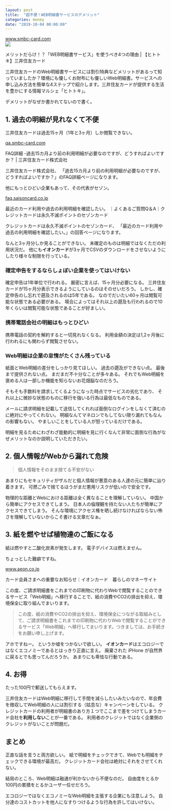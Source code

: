 ```yaml
---
layout: post
title:  "超不便！WEB明細書サービスのデメリット"
categories: money
date: "2019-10-04 00:00:00"
---
```



<div class="card">
  <a href="https://www.smbc-card.com/mem/hitotoki/learn/meisai_merit.jsp"></a>
  <div class="card__header">
    <a href="https://www.smbc-card.com/mem/hitotoki/learn/meisai_merit.jsp">www.smbc-card.com</a>
  </div>
  <div class="card__image">
    <img src="https://www.smbc-card.com/mem/hitotoki/learn/img/meisai_merit_main.jpg">
  </div>
  <div class="card__title">
    <p>メリットだらけ！？「WEB明細書サービス」を使うべき4つの理由 | 【ヒトトキ】三井住友カード</p>
  </div>
  <div class="card__description">
    <p>三井住友カードのWeb明細書サービスには割引特典などメリットがあるって知っていましたか？環境にも優しくお財布にも優しいWeb明細書。サービスへの申し込み方法を簡単な4ステップで紹介します。三井住友カードが提供する生活を豊かにする情報マルシェ「ヒトトキ」。</p>
  </div>
</div>


デメリットがなぜか書かれてないので書く。

## 1. 過去の明細が見れなくて不便

三井住友カードは過去15ヶ月（1年と3ヶ月）しか閲覧できない。


<div class="card">
  <a href="https://qa.smbc-card.com/mem/nyukai/detail?site=4H4A00IO&category=55&id=1323"></a>
  <div class="card__header">
    <a href="https://qa.smbc-card.com/mem/nyukai/detail?site=4H4A00IO&category=55&id=1323">qa.smbc-card.com</a>
  </div>
  <div class="card__image">
    <img src="">
  </div>
  <div class="card__title">
    <p> FAQ詳細 -過去15カ月より前の利用明細が必要なのですが、どうすればよいですか？ | 三井住友カード株式会社</p>
  </div>
  <div class="card__description">
    <p>三井住友カード株式会社、 「過去15カ月より前の利用明細が必要なのですが、どうすればよいですか？」のFAQ詳細ページになります。</p>
  </div>
</div>


他にもっとひどい企業もあって、その代表がセゾン。


<div class="card">
  <a href="https://faq.saisoncard.co.jp/saison/detail?site=OA5LHO14&id=1213"></a>
  <div class="card__header">
    <a href="https://faq.saisoncard.co.jp/saison/detail?site=OA5LHO14&id=1213">faq.saisoncard.co.jp</a>
  </div>
  <div class="card__image">
    <img src="">
  </div>
  <div class="card__title">
    <p>最近のカード利用や過去の利用明細を確認したい。 ｜よくあるご質問Q＆A｜クレジットカードは永久不滅ポイントのセゾンカード</p>
  </div>
  <div class="card__description">
    <p>クレジットカードは永久不滅ポイントのセゾンカード、 「最近のカード利用や過去の利用明細を確認したい。」の回答ページになります。</p>
  </div>
</div>


なんと3ヶ月分しか見ることができない。
未確定のものは明細ではなくただの利用状況だ。
他にも**イオンカード**が3ヶ月でCSVのダウンロードをさせないようにしたり様々な制限を行っている。

### 確定申告をするならしょぼい企業を使ってはいけない

確定申告は1年単位で行われる。
厳密に言えば、15ヶ月分必要になる。
三井住友カードが15ヶ月分表示できるようにしているのはそのせいだろう。
しかし、確定申告のし忘れで遡及されるのは5年である。
なのでだいたい60ヶ月は閲覧可能な状態である必要がある。
場合によってはそれ以上の遡及も行われるので10年くらいは閲覧可能な状態であることが好ましい。

### 携帯電話会社の明細はもっとひどい

携帯電話の契約を解約すると一切見れなくなる。
利用金額の決定は1,2ヶ月後に行われるにも関わらず閲覧させない。

### Web明細は企業の怠惰がたくさん残っている

紙面とWeb明細の差分をしっかり見てほしい。
過去の遡及ができない点。
最後まで提供されない点。
まだまだ不十分なことが多々ある。
それでもWeb明細を褒める人は一部しか機能を知らないお花畑脳なのだろう。

そもそも手数料を請求してくるようになった時点でサービスの劣化であり、
それ以上に微妙な状態のものに移行を強いる行為は最低なものである。

メールに請求明細を記載して送信してくれれば面倒なログインをしなくて済むのに絶対にやってくれない。
明細なんてマネロンでもしてない限り漏れてもなんの影響もない。
やましいことをしている人が怒っているだけである。

明細を見るためにわざわざ能動的に明細を見に行くなんて非常に面倒な行為がなぜメリットなのか説明していただきたい。

## 2. 個人情報がWebから漏れて危険

> 個人情報をそのまま捨てる不安がない

あまりにもセキュリティがザルだと個人情報が悪意のある人達の元に簡単に辿り着きます。
可燃ごみで捨てるほうがまだ悪用リスクが低いので安全です。

物理的な距離とWebにおける距離は全く異なることを理解していない。
中国から簡単にアクセスできてしまう。
日本人の倫理観を持たない人たちが簡単にアクセスできてしまう。
そんな環境にアクセス権を晒し続けなければならない怖さを理解していないからこそ書ける文章だなぁ。

## 3. 紙を燃やせば植物達のご飯になる

紙は燃やすと二酸化炭素が発生します。
電子デバイスは燃えません。

ちょっとした難癖ですね。


<div class="card">
  <a href="https://www.aeon.co.jp/information/20190401_meisai/index.html"></a>
  <div class="card__header">
    <a href="https://www.aeon.co.jp/information/20190401_meisai/index.html">www.aeon.co.jp</a>
  </div>
  <div class="card__image">
    <img src="">
  </div>
  <div class="card__title">
    <p>カード会員さまへの重要なお知らせ｜イオンカード　暮らしのマネーサイト</p>
  </div>
  <div class="card__description">
    <p>この度、ご請求明細書をこれまでの印刷物に代わりWebで閲覧することのできるサービス「Web明細」へ移行することで、紙の消費やCO2の排出を抑え、環境保全に取り組んでまいります。</p>
  </div>
</div>


> この度、紙の消費やCO2の排出を抑え、環境保全につながる取組みとして、ご請求明細書をこれまでの印刷物に代わりWebで閲覧することができるサービス「Web明細」へ移行してまいります。つきましては、お手続きをお願い申し上げます。

アホですねー。
というか嘘をつかないで欲しい。
**イオンカード**はエコロジーではなくエコノミーであるとはっきり正直に言え。
廃棄された iPHone が自然界に戻るとでも思ってんだろうか。
あまりにも卑怯な行動である。

## 4. お得

たった100円で郵送してもらえます。

三井住友カードはWeb明細に移行して手間を減らしたいみたいなので、年会費を徴収してWeb明細の人には割引する（姑息な）キャンペーンをしている。
クレジットカードの利用者が明細書のあり方１つでここまで差をつけてしまうカード会社を**利用しない**ことが一番である。
利用者のクレジットではなく企業側のクレジットがないことが問題だ。

## まとめ

正直な話を言うと両方欲しい。
紙で明細をチェックできて、Webでも明細をチェックできる環境が最高だ。
クレジットカード会社は絶対にそれをさせてくれない。

結局のところ、Web明細は融通が利かないから不便なのだ。
自由度をとるか100円の累積をとるかユーザー任せだろう。

エコロジーではなくエコノミーなWeb明細を主張する企業にも注意しよう。
自分達のコストカットを他人になすりつけるような行為を許してはいけない。

